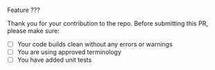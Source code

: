 Feature ???

Thank you for your contribution to the repo. 
Before submitting this PR, please make sure:

- [ ] Your code builds clean without any errors or warnings
- [ ] You are using approved terminology
- [ ] You have added unit tests